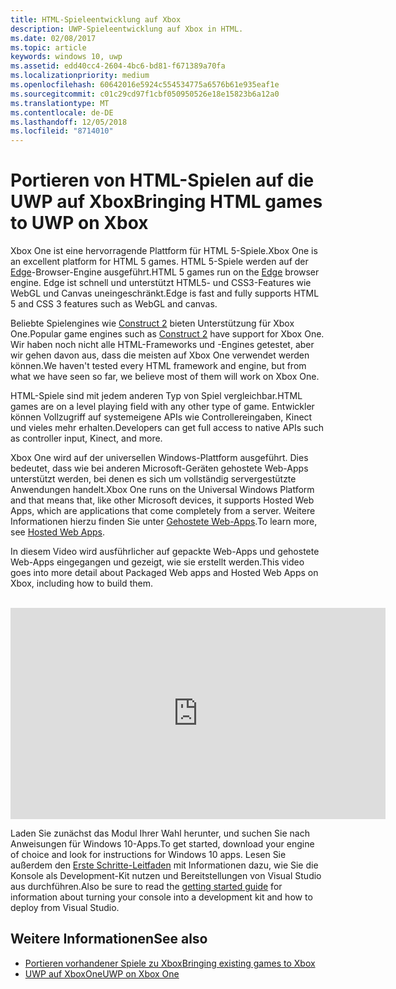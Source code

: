 ```yaml
---
title: HTML-Spieleentwicklung auf Xbox
description: UWP-Spieleentwicklung auf Xbox in HTML.
ms.date: 02/08/2017
ms.topic: article
keywords: windows 10, uwp
ms.assetid: edd40cc4-2604-4bc6-bd81-f671389a70fa
ms.localizationpriority: medium
ms.openlocfilehash: 60642016e5924c554534775a6576b61e935eaf1e
ms.sourcegitcommit: c01c29cd97f1cbf050950526e18e15823b6a12a0
ms.translationtype: MT
ms.contentlocale: de-DE
ms.lasthandoff: 12/05/2018
ms.locfileid: "8714010"
---
```

# <a name="bringing-html-games-to-uwp-on-xbox"></a><span data-ttu-id="fe0ff-104">Portieren von HTML-Spielen auf die UWP auf Xbox</span><span class="sxs-lookup"><span data-stu-id="fe0ff-104">Bringing HTML games to UWP on Xbox</span></span>
<span data-ttu-id="fe0ff-105">Xbox One ist eine hervorragende Plattform für HTML 5-Spiele.</span><span class="sxs-lookup"><span data-stu-id="fe0ff-105">Xbox One is an excellent platform for HTML 5 games.</span></span> <span data-ttu-id="fe0ff-106">HTML 5-Spiele werden auf der [Edge](https://developer.microsoft.com/microsoft-edge/)-Browser-Engine ausgeführt.</span><span class="sxs-lookup"><span data-stu-id="fe0ff-106">HTML 5 games run on the [Edge](https://developer.microsoft.com/microsoft-edge/) browser engine.</span></span> <span data-ttu-id="fe0ff-107">Edge ist schnell und unterstützt HTML5- und CSS3-Features wie WebGL und Canvas uneingeschränkt.</span><span class="sxs-lookup"><span data-stu-id="fe0ff-107">Edge is fast and fully supports HTML 5 and CSS 3 features such as WebGL and canvas.</span></span>

<span data-ttu-id="fe0ff-108">Beliebte Spielengines wie [Construct 2](https://www.scirra.com/blog/176/announcing-xbox-one-export-beta) bieten Unterstützung für Xbox One.</span><span class="sxs-lookup"><span data-stu-id="fe0ff-108">Popular game engines such as [Construct 2](https://www.scirra.com/blog/176/announcing-xbox-one-export-beta) have support for Xbox One.</span></span> <span data-ttu-id="fe0ff-109">Wir haben noch nicht alle HTML-Frameworks und -Engines getestet, aber wir gehen davon aus, dass die meisten auf Xbox One verwendet werden können.</span><span class="sxs-lookup"><span data-stu-id="fe0ff-109">We haven't tested every HTML framework and engine, but from what we have seen so far, we believe most of them will work on Xbox One.</span></span>

<span data-ttu-id="fe0ff-110">HTML-Spiele sind mit jedem anderen Typ von Spiel vergleichbar.</span><span class="sxs-lookup"><span data-stu-id="fe0ff-110">HTML games are on a level playing field with any other type of game.</span></span> <span data-ttu-id="fe0ff-111">Entwickler können Vollzugriff auf systemeigene APIs wie Controllereingaben, Kinect und vieles mehr erhalten.</span><span class="sxs-lookup"><span data-stu-id="fe0ff-111">Developers can get full access to native APIs such as controller input, Kinect, and more.</span></span>

<span data-ttu-id="fe0ff-112">Xbox One wird auf der universellen Windows-Plattform ausgeführt. Dies bedeutet, dass wie bei anderen Microsoft-Geräten gehostete Web-Apps unterstützt werden, bei denen es sich um vollständig servergestützte Anwendungen handelt.</span><span class="sxs-lookup"><span data-stu-id="fe0ff-112">Xbox One runs on the Universal Windows Platform and that means that, like other Microsoft devices, it supports Hosted Web Apps, which are applications that come completely from a server.</span></span> <span data-ttu-id="fe0ff-113">Weitere Informationen hierzu finden Sie unter [Gehostete Web-Apps](http://microsoftedge.github.io/WebAppsDocs/en-US/win10/HWA.htm).</span><span class="sxs-lookup"><span data-stu-id="fe0ff-113">To learn more, see [Hosted Web Apps](http://microsoftedge.github.io/WebAppsDocs/en-US/win10/HWA.htm).</span></span>


<span data-ttu-id="fe0ff-114">In diesem Video wird ausführlicher auf gepackte Web-Apps und gehostete Web-Apps eingegangen und gezeigt, wie sie erstellt werden.</span><span class="sxs-lookup"><span data-stu-id="fe0ff-114">This video goes into more detail about Packaged Web apps and Hosted Web Apps on Xbox, including how to build them.</span></span>
</br>
</br>
<iframe src="https://channel9.msdn.com/Events/Xbox/App-Dev-on-Xbox/Web-Apps-on-Xbox/player#time=04m21s:paused" width="600" height="338" height="658.1199951171875" allowFullScreen frameBorder="0"></iframe>


<span data-ttu-id="fe0ff-115">Laden Sie zunächst das Modul Ihrer Wahl herunter, und suchen Sie nach Anweisungen für Windows 10-Apps.</span><span class="sxs-lookup"><span data-stu-id="fe0ff-115">To get started, download your engine of choice and look for instructions for Windows 10 apps.</span></span> <span data-ttu-id="fe0ff-116">Lesen Sie außerdem den [Erste Schritte-Leitfaden](getting-started.md) mit Informationen dazu, wie Sie die Konsole als Development-Kit nutzen und Bereitstellungen von Visual Studio aus durchführen.</span><span class="sxs-lookup"><span data-stu-id="fe0ff-116">Also be sure to read the [getting started guide](getting-started.md) for information about turning your console into a development kit and how to deploy from Visual Studio.</span></span>

## <a name="see-also"></a><span data-ttu-id="fe0ff-117">Weitere Informationen</span><span class="sxs-lookup"><span data-stu-id="fe0ff-117">See also</span></span>
- [<span data-ttu-id="fe0ff-118">Portieren vorhandener Spiele zu Xbox</span><span class="sxs-lookup"><span data-stu-id="fe0ff-118">Bringing existing games to Xbox</span></span>](development-lanes-landing.md)
- [<span data-ttu-id="fe0ff-119">UWP auf XboxOne</span><span class="sxs-lookup"><span data-stu-id="fe0ff-119">UWP on Xbox One</span></span>](index.md)
